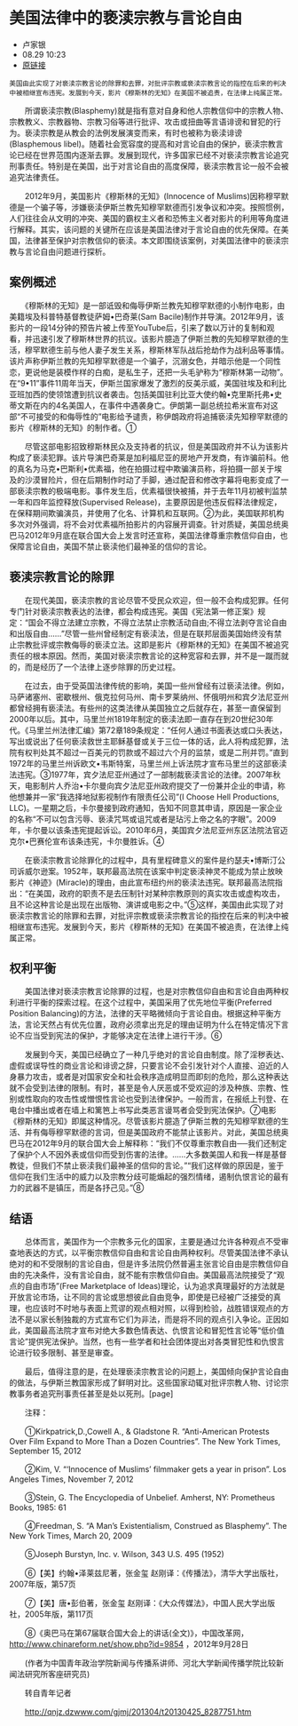 # 美国法律中的亵渎宗教与言论自由

* 卢家银
* 08.29 10:23
* [原链接](http://media.weibo.cn/article?id=2309351000104013757343876958)

`美国由此实现了对亵渎宗教言论的除罪和去罪，对批评宗教或亵渎宗教言论的指控在后来的判决中被相继宣布违宪。发展到今天，影片《穆斯林的无知》在美国不被追责，在法律上纯属正常。`

　　所谓亵渎宗教(Blasphemy)就是指有意对自身和他人宗教信仰中的宗教人物、宗教教义、宗教器物、宗教习俗等进行批评、攻击或扭曲等言语诽谤和冒犯的行为。亵渎宗教是从教会的法例发展演变而来，有时也被称为亵渎诽谤(Blasphemous libel)。随着社会宽容度的提高和对言论自由的保护，亵渎宗教言论已经在世界范围内逐渐去罪。发展到现代，许多国家已经不对亵渎宗教言论追究刑事责任。特别是在美国，出于对言论自由的高度保障，亵渎宗教言论一般不会被追究法律责任。

　　2012年9月，美国影片《穆斯林的无知》(Innocence of Muslims)因称穆罕默德是一个骗子等，涉嫌亵渎伊斯兰教先知穆罕默德而引发争议和冲突。按照惯例，人们往往会从文明的冲突、美国的霸权主义者和恐怖主义者对影片的利用等角度进行解释。其实，该问题的关键所在应该是美国法律对于言论自由的优先保障。在美国，法律甚至保护对宗教信仰的亵渎。本文即围绕该案例，对美国法律中的亵渎宗教与言论自由问题进行探析。

## 案例概述

　　《穆斯林的无知》是一部诋毁和侮辱伊斯兰教先知穆罕默德的小制作电影，由美籍埃及科普特基督教徒萨姆•巴奇莱(Sam Bacile)制作并导演。2012年9月，该影片的一段14分钟的预告片被上传至YouTube后，引来了数以万计的复制和观看，并迅速引发了穆斯林世界的抗议。该影片臆造了伊斯兰教的先知穆罕默德的生活，穆罕默德生前与他人妻子发生关系，穆斯林军队战后抢劫作为战利品等事情。该片声称伊斯兰教的先知穆罕默德是一个骗子，沉溺女色，并暗示他是一个同性恋，更说他是装模作样的白痴，是私生子，还把一头毛驴称为“穆斯林第一动物”。在“9•11”事件11周年当天，伊斯兰国家爆发了激烈的反美示威，美国驻埃及和利比亚班加西的使领馆遭到抗议者袭击。包括美国驻利比亚大使约翰•克里斯托弗•史蒂文斯在内的4名美国人，在事件中遇袭身亡。伊朗第一副总统拉希米宣布对这部“不可接受的和侮辱性的”电影给予谴责，称伊朗政府将追捕亵渎先知穆罕默德的影片《穆斯林的无知》的制作者。①

　　尽管这部电影招致穆斯林民众及支持者的抗议，但是美国政府并不认为该影片构成了亵渎犯罪。该片导演巴奇莱是加利福尼亚的房地产开发商，有诈骗前科。他的真名为马克•巴斯利•优素福，他在拍摄过程中欺骗演员称，将拍摄一部关于埃及的沙漠冒险片，但在后期制作时动了手脚，通过配音和修改字幕将电影变成了一部亵渎宗教的极端电影。事件发生后，优素福很快被捕，并于去年11月初被判监禁一年和四年监控释放(Supervised Release)，主要原因是他违反假释法律规定，在保释期间欺骗演员，并使用了化名、计算机和互联网。②为此，美国联邦机构多次对外强调，将不会对优素福所拍影片的内容展开调查。针对质疑，美国总统奥巴马2012年9月底在联合国大会上发言时还宣称，美国法律尊重宗教信仰自由，也保障言论自由，美国不禁止亵渎他们最神圣的信仰的言论。

## 亵渎宗教言论的除罪

　　在现代美国，亵渎宗教的言论尽管不受民众欢迎，但一般不会构成犯罪。任何专门针对亵渎宗教表达的法律，都会构成违宪。美国《宪法第一修正案》规定：“国会不得立法建立宗教，不得立法禁止宗教活动自由;不得立法剥夺言论自由和出版自由……”尽管一些州曾经制定有亵渎法，但是在联邦层面美国始终没有禁止宗教批评或宗教侮辱的亵渎立法。这即是影片《穆斯林的无知》在美国不被追究责任的根本原因。然而，美国对亵渎宗教言论的这种宽容和去罪，并不是一蹴而就的，而是经历了一个法律上逐步除罪的历史过程。

　　在过去，由于受英国法律传统的影响，美国一些州曾经有过亵渎法律。例如，马萨诸塞州、密歇根州、俄克拉何马州、南卡罗莱纳州、怀俄明州和宾夕法尼亚州都曾经拥有亵渎法。有些州的这类法律从美国独立之后就存在，甚至一直保留到2000年以后。其中，马里兰州1819年制定的亵渎法即一直存在到20世纪30年代。《马里兰州法律汇编》第72章189条规定：“任何人通过书面表达或口头表达，写出或说出了任何亵渎救世主耶稣基督或关于三位一体的话，此人将构成犯罪，法院有权判处其不超过一百美元的罚款或不超过六个月的监禁，或是二刑并罚。”直到1972年的马里兰州诉欧文•韦斯特案，马里兰州上诉法院才宣布马里兰的这部亵渎法违宪。③1977年，宾夕法尼亚州通过了一部制裁亵渎言论的法律。2007年秋天，电影制片人乔治•卡尔曼向宾夕法尼亚州政府提交了一份兼并企业的申请，称他想兼并一家“我选择地狱影视制作有限责任公司”(I Choose Hell Productions, LLC)。一星期之后，卡尔曼接到政府通知，告知不同意其申请，原因是一家企业的名称“不可以包含污辱、亵渎咒骂或诅咒或者是玷污上帝之名的字眼”。2009年，卡尔曼以该条违宪提起诉讼。2010年6月，美国宾夕法尼亚州东区法院法官迈克尔•巴赛伦宣布该条违宪，卡尔曼胜诉。④

　　在亵渎宗教言论除罪化的过程中，具有里程碑意义的案件是约瑟夫•博斯汀公司诉威尔逊案。1952年，联邦最高法院在该案中判定亵渎神灵不能成为禁止放映影片《神迹》(Miracle)的理由，由此宣布纽约州的亵渎法违宪。联邦最高法院指出：“在美国，政府的职责不是去压制针对某种宗教原则的真实攻击或虚构攻击，且不论这种言论是出现在出版物、演讲或电影之中。”⑤这样，美国由此实现了对亵渎宗教言论的除罪和去罪，对批评宗教或亵渎宗教言论的指控在后来的判决中被相继宣布违宪。发展到今天，影片《穆斯林的无知》在美国不被追责，在法律上纯属正常。

## 权利平衡

　　美国法律对亵渎宗教言论除罪的过程，也是对宗教信仰自由和言论自由两种权利进行平衡的探索过程。在这个过程中，美国采用了优先地位平衡(Preferred Position Balancing)的方法，法律的天平略微倾向于言论自由。根据这种平衡方法，言论天然占有优先位置，政府必须拿出充足的理由证明为什么在特定情况下言论不应当受到宪法的保护，才能够决定在法律上进行干涉。⑥

　　发展到今天，美国已经确立了一种几乎绝对的言论自由制度。除了淫秽表达、虚假或误导性的商业言论和诽谤之辞，只要言论不会引发针对个人直接、迫近的人身暴力攻击，或者是对国家安全和社会秩序造成明显而即刻的危险，那么这种表达就不会受到法律的限制。有时，甚至是令人厌恶或不受欢迎的涉及种族、宗教、性别或性取向的攻击性或憎恨性言论也受到法律保护。一般而言，在报纸上刊登、在电台中播出或者在墙上和篱笆上书写此类恶言谩骂者会受到宪法保护。⑦电影《穆斯林的无知》即属这种情况。尽管该影片臆造了伊斯兰教的先知穆罕默德的生活、并有侮辱穆罕默德的言词，但是美国政府不能禁止该影片。对此，美国总统奥巴马在2012年9月的联合国大会上解释称：“我们不仅尊重宗教自由──我们还制定了保护个人不因外表或信仰而受到伤害的法律。……大多数美国人和我一样是基督教徒，但我们不禁止亵渎我们最神圣的信仰的言论。”“我们这样做的原因是，鉴于信仰在我们生活中的威力以及宗教分歧可能煽起的强烈情绪，遏制仇恨言论的最有力的武器不是镇压，而是各抒己见。”⑧

## 结语

　　总体而言，美国作为一个宗教多元化的国家，主要是通过允许各种观点不受审查地表达的方式，以平衡宗教信仰自由和言论自由两种权利。尽管美国法律不承认绝对的和不受限制的言论自由，但是许多法院仍然普遍主张言论自由是宗教信仰自由的先决条件，没有言论自由，就不能有宗教信仰自由。美国最高法院接受了“观点的自由市场”(Free Marketplace of Ideas)理论，认为追求真理最好的方法就是开放言论市场，让不同的言论或思想彼此自由竞争，即使是已经被广泛接受的真理，也应该时不时地与表面上荒谬的观点相对照，以得到检验，战胜错误观点的方法不是以家长制独裁的方式宣布它们为非法，而是将不同的观点引入争论。正因如此，美国最高法院才宣布对绝大多数色情表达、仇恨言论和冒犯性言论等“低价值言论”提供宪法保护。当然，也有一些学者和社会团体提出对各类冒犯性和仇恨言论进行较多限制、甚至是审查。

　　最后，值得注意的是，在处理亵渎宗教言论的问题上，美国倾向保护言论自由的做法，与伊斯兰教国家形成了鲜明对比。这些国家动辄对批评宗教人物、讨论宗教事务者追究刑事责任甚至是处以死刑。[page]

　　注释：

　　①Kirkpatrick,D.,Cowell A., & Gladstone R. “Anti-American Protests Over Film Expand to More Than a Dozen Countries”. The New York Times, September 15, 2012

　　②Kim, V. “‘Innocence of Muslims’ filmmaker gets a year in prison”. Los Angeles Times, November 7, 2012

　　③Stein, G. The Encyclopedia of Unbelief. Amherst, NY: Prometheus Books, 1985: 61

　　④Freedman, S. “A Man’s Existentialism, Construed as Blasphemy”. The New York Times, March 20, 2009

　　⑤Joseph Burstyn, Inc. v. Wilson, 343 U.S. 495 (1952)

　　⑥【美】约翰•泽莱兹尼著，张金玺 赵刚译：《传播法》，清华大学出版社，2007年版，第57页

　　⑦【美】唐•彭伯著，张金玺 赵刚译：《大众传媒法》，中国人民大学出版社，2005年版，第117页

　　⑧《奥巴马在第67届联合国大会上的讲话(全文)》，中国改革网，http://www.chinareform.net/show.php?id=9854 ，2012年9月28日

　　(作者为中国青年政治学院新闻与传播系讲师、河北大学新闻传播学院比较新闻法研究所客座研究员)

　　转自青年记者

　　http://qnjz.dzwww.com/gjmj/201304/t20130425_8287751.htm